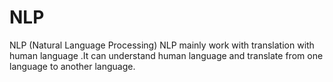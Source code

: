 # NLP
NLP (Natural Language Processing)  NLP mainly work with translation with human language .It can understand human language and translate from one language to another language.
